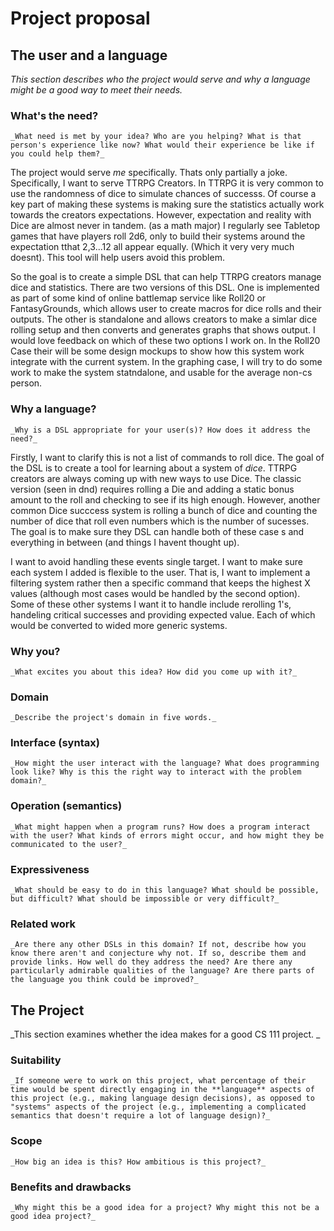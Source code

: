 # Project proposal

## The user and a language

_This section describes who the project would serve and why a language might be a
good way to meet their needs._

### What's the need?

`_What need is met by your idea? Who are you helping? What is that person's
experience like now? What would their experience be like if you could help
them?_`

The project would serve *me* specifically. Thats only partially a joke. Specifically, I want to serve TTRPG Creators. In TTRPG it is very common to use the randomness of dice to simulate chances of successs. Of course a key part of making these systems is making sure the statistics actually work towards the creators expectations. However, expectation and reality with Dice are almost never in tandem. (as a math major) I regularly see Tabletop games that have players roll 2d6, only to build their systems around the expectation tthat 2,3...12 all appear equally. (Which it very very much doesnt). This tool will help users avoid this problem. 

So the goal is to create a simple DSL that can help TTRPG creators manage dice and statistics. There are two versions of this DSL. One is implemented as part of some kind of online battlemap service like Roll20 or FantasyGrounds, which allows user to create macros for dice rolls and their outputs. The other is standalone and allows creators to make a simlar dice rolling setup and then converts and generates graphs that shows output. I would love feedback on which of these two options I work on. In the Roll20 Case their will be some design mockups to show how this system work integrate with the current system. In the graphing case, I will try to do some work to make the system statndalone, and usable for the average non-cs person. 

### Why a language?

`_Why is a DSL appropriate for your user(s)? How does it address the need?_`

Firstly, I want to clarify this is not a list of commands to roll dice. The goal of the DSL is to create a tool for learning about a system of *dice*. TTRPG creators are always coming up with new ways to use Dice. The classic version (seen in dnd) requires rolling a Die and adding a static bonus amount to the roll and checking to see if its high enough. However, another common Dice succcess system is rolling a bunch of dice and counting the number of dice that roll even numbers which is the number of sucesses. The goal is to make sure they DSL can handle both of these case s and everything in between (and things I havent thought up).

I want to avoid handling these events single target. I want to make sure each system I added is flexible to the user. That is, I want to implement a filtering system rather then a specific command that keeps the highest X values (although most cases would be handled by the second option).  Some of these other systems I want it to handle include rerolling 1's, handeling critical successes and providing expected value. Each of which would be converted to wided more generic systems. 

### Why you?

`_What excites you about this idea? How did you come up with it?_`

### Domain

`_Describe the project's domain in five words._`

### Interface (syntax)

`_How might the user interact with the language? What does programming look
like? Why is this the right way to interact with the problem domain?_`

### Operation (semantics)

`_What might happen when a program runs? How does a program interact with the
user? What kinds of errors might occur, and how might they be communicated to
the user?_`

### Expressiveness

`_What should be easy to do in this language? What should be possible, but
difficult? What should be impossible or very difficult?_`

### Related work

`_Are there any other DSLs in this domain? If not, describe how you know there
aren't and conjecture why not. If so, describe them and provide links. How well
do they address the need? Are there any particularly admirable qualities of the
language? Are there parts of the language you think could be improved?_`

## The Project

_This section examines whether the idea makes for a good CS 111 project.
_
### Suitability

`_If someone were to work on this project, what percentage of their time would be
spent directly engaging in the **language** aspects of this project (e.g.,
making language design decisions), as opposed to "systems" aspects of the
project (e.g., implementing a complicated semantics that doesn't require a lot
of language design)?_`

### Scope

`_How big an idea is this? How ambitious is this project?_`

### Benefits and drawbacks

`_Why might this be a good idea for a project? Why might this not be a good idea
project?_`
